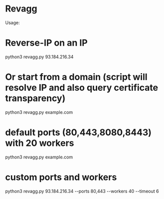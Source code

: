 # Revagg 


Usage:

# Reverse-IP on an IP

python3 revagg.py 93.184.216.34

# Or start from a domain (script will resolve IP and also query certificate transparency)

python3 revagg.py example.com

# default ports (80,443,8080,8443) with 20 workers

python3 revagg.py example.com

# custom ports and workers

python3 revagg.py 93.184.216.34 --ports 80,443 --workers 40 --timeout 6
